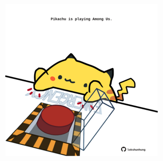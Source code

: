 <!-- built at 28/06/2022, 20:01:04 UTC -->
<p align="center">
  <img width="500" height="500" src="./ReadmeImage.svg">
</p>

